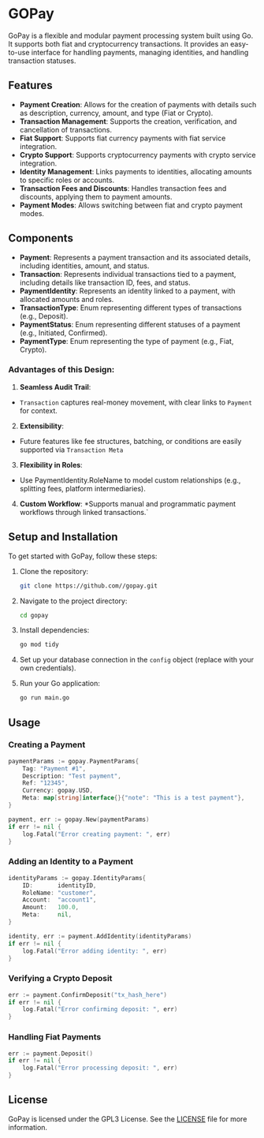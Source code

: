 # GOPay

GoPay is a flexible and modular payment processing system built using Go. It supports both fiat and cryptocurrency transactions. It provides an easy-to-use interface for handling payments, managing identities, and handling transaction statuses.

## Features

- **Payment Creation**: Allows for the creation of payments with details such as description, currency, amount, and type (Fiat or Crypto).
- **Transaction Management**: Supports the creation, verification, and cancellation of transactions.
- **Fiat Support**: Supports fiat currency payments with fiat service integration.
- **Crypto Support**: Supports cryptocurrency payments with crypto service integration.
- **Identity Management**: Links payments to identities, allocating amounts to specific roles or accounts.
- **Transaction Fees and Discounts**: Handles transaction fees and discounts, applying them to payment amounts.
- **Payment Modes**: Allows switching between fiat and crypto payment modes.

## Components

- **Payment**: Represents a payment transaction and its associated details, including identities, amount, and status.
- **Transaction**: Represents individual transactions tied to a payment, including details like transaction ID, fees, and status.
- **PaymentIdentity**: Represents an identity linked to a payment, with allocated amounts and roles.
- **TransactionType**: Enum representing different types of transactions (e.g., Deposit).
- **PaymentStatus**: Enum representing different statuses of a payment (e.g., Initiated, Confirmed).
- **PaymentType**: Enum representing the type of payment (e.g., Fiat, Crypto).

### Advantages of this Design:
1. **Seamless Audit Trail**: 
* `Transaction` captures real-money movement, with clear links to `Payment` for context. 
2. **Extensibility**: 
* Future features like fee structures, batching, or conditions are easily supported via `Transaction Meta`
3. **Flexibility in Roles**:
* Use PaymentIdentity.RoleName to model custom relationships (e.g., splitting fees, platform intermediaries).
4. **Custom Workflow**:
*Supports manual and programmatic payment workflows through linked transactions.`

## Setup and Installation

To get started with GoPay, follow these steps:

1. Clone the repository:
   ```bash
   git clone https://github.com//gopay.git
   ```

2. Navigate to the project directory:
   ```bash
   cd gopay
   ```

3. Install dependencies:
   ```bash
   go mod tidy
   ```

4. Set up your database connection in the `config` object (replace with your own credentials).

5. Run your Go application:
   ```bash
   go run main.go
   ```

## Usage

### Creating a Payment

```go
paymentParams := gopay.PaymentParams{
    Tag: "Payment #1",
    Description: "Test payment",
    Ref: "12345",
    Currency: gopay.USD,
    Meta: map[string]interface{}{"note": "This is a test payment"},
}

payment, err := gopay.New(paymentParams)
if err != nil {
    log.Fatal("Error creating payment: ", err)
}
```

### Adding an Identity to a Payment

```go
identityParams := gopay.IdentityParams{
    ID:       identityID,
    RoleName: "customer",
    Account:  "account1",
    Amount:   100.0,
    Meta:     nil,
}

identity, err := payment.AddIdentity(identityParams)
if err != nil {
    log.Fatal("Error adding identity: ", err)
}
```

### Verifying a Crypto Deposit

```go
err := payment.ConfirmDeposit("tx_hash_here")
if err != nil {
    log.Fatal("Error confirming deposit: ", err)
}
```

### Handling Fiat Payments

```go
err := payment.Deposit()
if err != nil {
    log.Fatal("Error processing deposit: ", err)
}
```


## License

GoPay is licensed under the GPL3 License. See the [LICENSE](https://github.com/socious-io/gopay/blob/main/LICENSE) file for more information.